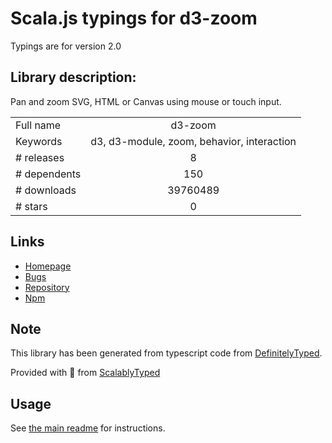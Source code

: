 
# Scala.js typings for d3-zoom

Typings are for version 2.0

## Library description:
Pan and zoom SVG, HTML or Canvas using mouse or touch input.

|                    |                 |
| ------------------ | :-------------: |
| Full name          | d3-zoom |
| Keywords           | d3, d3-module, zoom, behavior, interaction |
| # releases         | 8 |
| # dependents       | 150 |
| # downloads        | 39760489 |
| # stars            | 0 |

## Links
- [Homepage](https://d3js.org/d3-zoom/)
- [Bugs](https://github.com/d3/d3-zoom/issues)
- [Repository](https://github.com/d3/d3-zoom)
- [Npm](https://www.npmjs.com/package/d3-zoom)
    


## Note
This library has been generated from typescript code from [DefinitelyTyped](https://definitelytyped.org).

Provided with :purple_heart: from [ScalablyTyped](https://github.com/oyvindberg/ScalablyTyped)

## Usage
See [the main readme](../../readme.md) for instructions.


